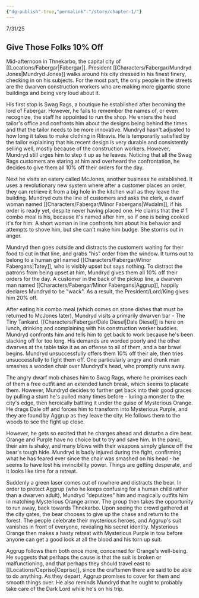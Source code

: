 ```yaml
---
{"dg-publish":true,"permalink":"/story/chapter-1/"}
---
```


7/31/25

## Give Those Folks 10% Off
Mid-afternoon in Thnekarbo, the capital city of [[Locations/Fabergar\|Fabergar]]. President [[Characters/Fabergar/Mundryd Jones\|Mundryd Jones]] walks around his city dressed in his finest finery, checking in on his subjects. For the most part, the only people in the streets are the dwarven construction workers who are making more gigantic stone buildings and being very loud about it.

His first stop is Swag Rags, a boutique he established after becoming the lord of Fabergar. However, he fails to remember the names of, or even recognize, the staff he appointed to run the shop. He enters the head tailor's office and confronts him about the designs being behind the times and that the tailor needs to be more innovative. Mundryd hasn't adjusted to how long it takes to make clothing in Ritravis. He is temporarily satisfied by the tailor explaining that his recent design is very durable and consistently selling well, mostly because of the construction workers. However, Mundryd still urges him to step it up as he leaves. Noticing that all the Swag Rags customers are staring at him and overheard the confrontation, he decides to give them all 10% off their orders for the day.

Next he visits an eatery called McJones, another business he established. It uses a revolutionary new system where after a customer places an order, they can retrieve it from a big hole in the kitchen wall as they leave the building. Mundryd cuts the line of customers and asks the clerk, a dwarf woman named [[Characters/Fabergar/Minor Fabergans\|Wudalm]], if his order is ready yet, despite never having placed one. He claims that the # 1 combo meal is his, because it's named after him, so if one is being cooked it's for him. A short woman in line confronts him about his behavior and attempts to shove him, but she can't make him budge. She storms out in anger.

Mundryd then goes outside and distracts the customers waiting for their food to cut in that line, and grabs "his" order from the window. It turns out to belong to a human girl named [[Characters/Fabergar/Minor Fabergans\|Tatey]], who is visibly upset but says nothing. To distract the patrons from being upset at him, Mundryd gives them all 10% off their orders for the day. A customer in the back of the pickup line, a dwarven man named [[Characters/Fabergar/Minor Fabergans\|Aggrup]], happily declares Mundryd to be "wack". As a result, the President/Lord/King gives him 20% off.

After eating his combo meal (which comes on stone dishes that must be returned to McJones later), Mundryd visits a primarily dwarven bar - The Tiny Tankard. [[Characters/Fabergar/Dale Diesel\|Dale Diesel]] is here on lunch, drinking and complaining with his construction worker buddies. Mundryd confronts him and tells him to get back to work because he's been slacking off for too long. His demands are worded poorly and the other dwarves at the table take it as an offense to all of them, and a bar brawl begins. Mundryd unsuccessfully offers them 10% off their ale, then tries unsuccessfully to fight them off. One particularly angry and drunk man smashes a wooden chair over Mundryd's head, who promptly runs away.

The angry dwarf mob chases him to Swag Rags, where he promises each of them a free outfit and an extended lunch break, which seems to placate them. However, Mundryd decides to further get back into their good graces by pulling a stunt he's pulled many times before - luring a monster to the city's edge, then heroically battling it under the guise of Mysterious Orange. He drags Dale off and forces him to transform into Mysterious Purple, and they are found by Aggrup as they leave the city. He follows them to the woods to see the fight up close.

However, he gets so excited that he charges ahead and disturbs a dire bear. Orange and Purple have no choice but to try and save him. In the panic, their aim is shaky, and many blows with their weapons simply glance off the bear's tough hide. Mundryd is badly injured during the fight, confirming what he has feared ever since the chair was smashed on his head - he seems to have lost his invincibility power. Things are getting desperate, and it looks like time for a retreat.

Suddenly a green laser comes out of nowhere and distracts the bear. In order to protect Aggrup (who he keeps confusing for a human child rather than a dwarven adult), Mundryd "deputizes" him and magically outfits him in matching Mysterious Orange armor. The group then takes the opportunity to run away, back towards Thnekarbo. Upon seeing the crowd gathered at the city gates, the bear chooses to give up the chase and return to the forest. The people celebrate their mysterious heroes, and Aggrup's suit vanishes in front of everyone, revealing his secret identity. Mysterious Orange then makes a hasty retreat with Mysterious Purple in tow before anyone can get a good look at all the blood and his torn up suit.

Aggrup follows them both once more, concerned for Orange's well-being. He suggests that perhaps the cause is that the suit is broken or malfunctioning, and that perhaps they should travel east to [[Locations/Cepriso\|Cepriso]], since the craftsmen there are said to be able to do anything. As they depart, Aggrup promises to cover for them and smooth things over. He also reminds Mundryd that he ought to probably take care of the Dark Lord while he's on his trip.